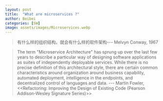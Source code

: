 ```yaml
---
layout: post
title:  "What are microservices ?"
author: Beibei
categories: [SW]
image: assets/images/Microservices.webp
---
```


> 有什么样的组织结构，就会有什么样的软件架构--- Melvyn Conway, 1967


> The term "Microservice Architecture" has sprung up over the last few years to describe a particular way of designing software applications as suites of independently deployable services. While there is no precise definition of this architectural style, there are certain common characteristics around organization around business capability, automated deployment, intelligence in the endpoints, and decentralized control of languages and data. --- Martin Fowler, <<Refactoring: Improving the Design of Existing Code (Pearson Addison-Wesley Signature Series)>>





